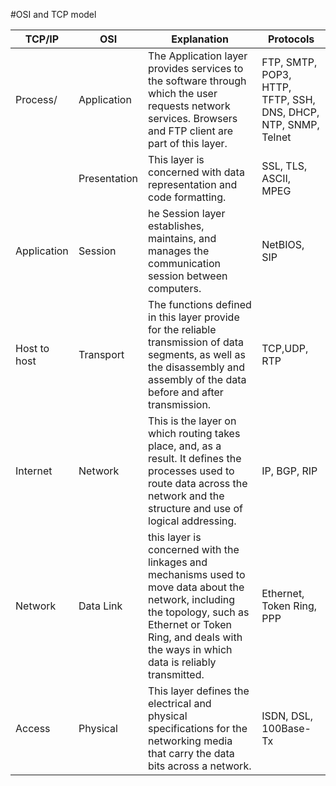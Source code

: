 #OSI and TCP model

| TCP/IP	  | OSI  | Explanation  | Protocols  |
|---|---|---|---|
|  Process/ | Application  | The Application layer provides services to the software through which the user requests network services. Browsers and FTP client are part of this layer.  |  FTP, SMTP, POP3, HTTP, TFTP, SSH, DNS, DHCP, NTP, SNMP,  Telnet |
|   | Presentation  | This layer is concerned with data representation and code formatting.  | SSL, TLS, ASCII, MPEG  |
|  Application | Session  |  he Session layer establishes, maintains, and manages the communication session between computers. | NetBIOS, SIP  |
|  Host to host | Transport   |  The functions defined in this layer provide for the reliable transmission of data segments, as well as the disassembly and assembly of the data before and after transmission.   | TCP,UDP, RTP   |
|  Internet | Network  | This is the layer on which routing takes place, and, as a result. It defines the processes used to route data across the network and the structure and use of logical addressing.  | IP, BGP, RIP  |
|  Network | Data Link  | this layer is concerned with the linkages and mechanisms used to move data about the network, including the topology, such as Ethernet or Token Ring, and deals with the ways in which data is reliably transmitted.  | Ethernet, Token Ring, PPP   |
|  Access |  Physical | This layer defines the electrical and physical specifications for the networking media that carry the data bits across a network.  | ISDN, DSL, 100Base-Tx  |



